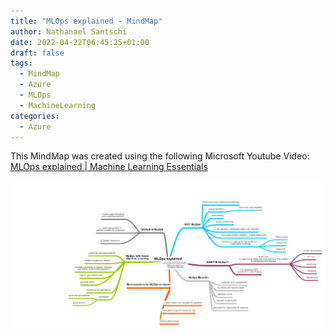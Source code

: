 ```yaml
---
title: "MLOps explained - MindMap"
author: Nathanael Santschi
date: 2022-04-22T06:45:25+01:00
draft: false
tags:
  - MindMap
  - Azure
  - MLOps
  - MachineLearning
categories:
  - Azure
---
```


This MindMap was created using the following Microsoft Youtube Video: [MLOps explained | Machine Learning Essentials](https://www.youtube.com/watch?v=ZVWg18AXXuE&ab_channel=MicrosoftAzure)

![MLOps Explained MindMap](/images/MLOpsExplained.png "Preview")
